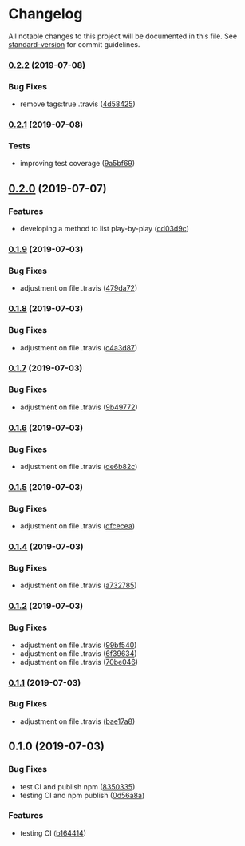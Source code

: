 # Changelog

All notable changes to this project will be documented in this file. See [standard-version](https://github.com/conventional-changelog/standard-version) for commit guidelines.

### [0.2.2](https://github.com/samucars/basketball-reference-js/compare/v0.2.1...v0.2.2) (2019-07-08)


### Bug Fixes

* remove tags:true .travis ([4d58425](https://github.com/samucars/basketball-reference-js/commit/4d58425))



### [0.2.1](https://github.com/samucars/basketball-reference-js/compare/v0.2.0...v0.2.1) (2019-07-08)


### Tests

* improving test coverage ([9a5bf69](https://github.com/samucars/basketball-reference-js/commit/9a5bf69))



## [0.2.0](https://github.com/samucars/basketball-reference-js/compare/v0.1.9...v0.2.0) (2019-07-07)


### Features

* developing a method to list play-by-play ([cd03d9c](https://github.com/samucars/basketball-reference-js/commit/cd03d9c))



### [0.1.9](https://github.com/samucars/basketball-reference-js/compare/v0.1.8...v0.1.9) (2019-07-03)


### Bug Fixes

* adjustment on file .travis ([479da72](https://github.com/samucars/basketball-reference-js/commit/479da72))



### [0.1.8](https://github.com/samucars/basketball-reference-js/compare/v0.1.7...v0.1.8) (2019-07-03)


### Bug Fixes

* adjustment on file .travis ([c4a3d87](https://github.com/samucars/basketball-reference-js/commit/c4a3d87))



### [0.1.7](https://github.com/samucars/basketball-reference-js/compare/v0.1.6...v0.1.7) (2019-07-03)


### Bug Fixes

* adjustment on file .travis ([9b49772](https://github.com/samucars/basketball-reference-js/commit/9b49772))



### [0.1.6](https://github.com/samucars/basketball-reference-js/compare/v0.1.5...v0.1.6) (2019-07-03)


### Bug Fixes

* adjustment on file .travis ([de6b82c](https://github.com/samucars/basketball-reference-js/commit/de6b82c))



### [0.1.5](https://github.com/samucars/basketball-reference-js/compare/v0.1.4...v0.1.5) (2019-07-03)


### Bug Fixes

* adjustment on file .travis ([dfcecea](https://github.com/samucars/basketball-reference-js/commit/dfcecea))



### [0.1.4](https://github.com/samucars/basketball-reference-js/compare/v0.1.2...v0.1.4) (2019-07-03)


### Bug Fixes

* adjustment on file .travis ([a732785](https://github.com/samucars/basketball-reference-js/commit/a732785))



### [0.1.2](https://github.com/samucars/basketball-reference-js/compare/v0.1.1...v0.1.2) (2019-07-03)


### Bug Fixes

* adjustment on file .travis ([99bf540](https://github.com/samucars/basketball-reference-js/commit/99bf540))
* adjustment on file .travis ([6f39634](https://github.com/samucars/basketball-reference-js/commit/6f39634))
* adjustment on file .travis ([70be046](https://github.com/samucars/basketball-reference-js/commit/70be046))



### [0.1.1](https://github.com/samucars/basketball-reference-js/compare/v0.1.0...v0.1.1) (2019-07-03)


### Bug Fixes

* adjustment on file .travis ([bae17a8](https://github.com/samucars/basketball-reference-js/commit/bae17a8))



## 0.1.0 (2019-07-03)


### Bug Fixes

* test CI and publish npm ([8350335](https://github.com/samucars/basketball-reference-js/commit/8350335))
* testing CI and npm publish ([0d56a8a](https://github.com/samucars/basketball-reference-js/commit/0d56a8a))


### Features

* testing CI ([b164414](https://github.com/samucars/basketball-reference-js/commit/b164414))
